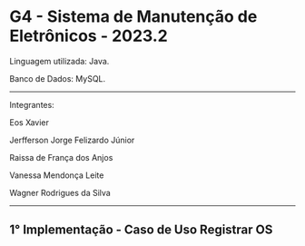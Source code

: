 # G4 - Sistema de Manutenção de Eletrônicos - 2023.2 

Linguagem utilizada: Java.

Banco de Dados: MySQL.

---

Integrantes: 


Eos Xavier

Jerfferson Jorge Felizardo Júnior

Raissa de França dos Anjos

Vanessa Mendonça Leite

Wagner Rodrigues da Silva

---

## 1° Implementação - Caso de Uso Registrar OS
